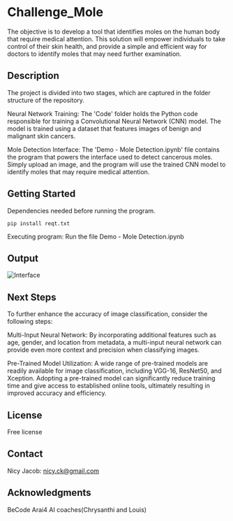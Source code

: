 # Challenge_Mole
The objective is to develop a tool that identifies moles on the human body that require medical attention. This solution will empower individuals to take control of their skin health, and provide a simple and efficient way for doctors to identify moles that may need further examination.


## Description
The project is divided into two stages, which are captured in the folder structure of the repository.

Neural Network Training: The 'Code' folder holds the Python code responsible for training a Convolutional Neural Network (CNN) model. The model is trained using a dataset that features images of benign and malignant skin cancers.

Mole Detection Interface: The 'Demo - Mole Detection.ipynb' file contains the program that powers the interface used to detect cancerous moles. Simply upload an image, and the program will use the trained CNN model to identify moles that may require medical attention.


## Getting Started
Dependencies needed before running the program. 

    pip install reqt.txt

Executing program: 
Run the file Demo - Mole Detection.ipynb



## Output
![Interface](https://user-images.githubusercontent.com/113432231/217790245-51ceb7cf-3368-4e84-ac86-26ec0deacf30.png)


## Next Steps 
To further enhance the accuracy of image classification, consider the following steps:

Multi-Input Neural Network: By incorporating additional features such as age, gender, and location from metadata, a multi-input neural network can provide even more context and precision when classifying images.

Pre-Trained Model Utilization: A wide range of pre-trained models are readily available for image classification, including VGG-16, ResNet50, and Xception. Adopting a pre-trained model can significantly reduce training time and give access to established online tools, ultimately resulting in improved accuracy and efficiency.

## License
Free license

## Contact
Nicy Jacob: nicy.ck@gmail.com

## Acknowledgments
BeCode Arai4 AI coaches(Chrysanthi and Louis)
